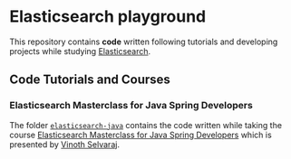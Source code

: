 # Elasticsearch playground

This repository contains **code** written following tutorials and developing projects while studying [Elasticsearch](https://www.elastic.co/elasticsearch).

## Code Tutorials and Courses

### Elasticsearch Masterclass for Java Spring Developers

The folder [`elasticsearch-java`](./elasticsearch-java) contains the code written while taking the course [Elasticsearch Masterclass for Java Spring Developers](https://www.udemy.com/course/elasticsearch-java/) which is presented by [Vinoth Selvaraj](https://www.vinsguru.com/vinoth-selvaraj/).
